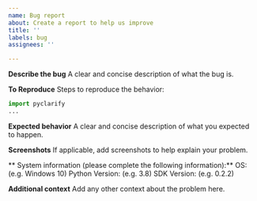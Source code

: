 ```yaml
---
name: Bug report
about: Create a report to help us improve
title: ''
labels: bug
assignees: ''

---
```


**Describe the bug**
A clear and concise description of what the bug is.

**To Reproduce**
Steps to reproduce the behavior:
```python
import pyclarify
...
```

**Expected behavior**
A clear and concise description of what you expected to happen.

**Screenshots**
If applicable, add screenshots to help explain your problem.

** System information (please complete the following information):**
OS: (e.g. Windows 10)
Python Version: (e.g. 3.8)
SDK Version: (e.g. 0.2.2)

**Additional context**
Add any other context about the problem here.
